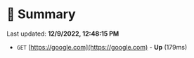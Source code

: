 # 📖 Summary
Last updated: **12/9/2022, 12:48:15 PM**

- `GET` [https://google.com](https://google.com) - **Up** (179ms)
